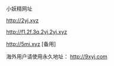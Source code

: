 小妖精网址


http://2yj.xyz

http://f1.2f.3q.2yj.2yj.xyz

http://5mi.xyz [备用]

海外用户请使用永久地址：
http://9xyj.com
